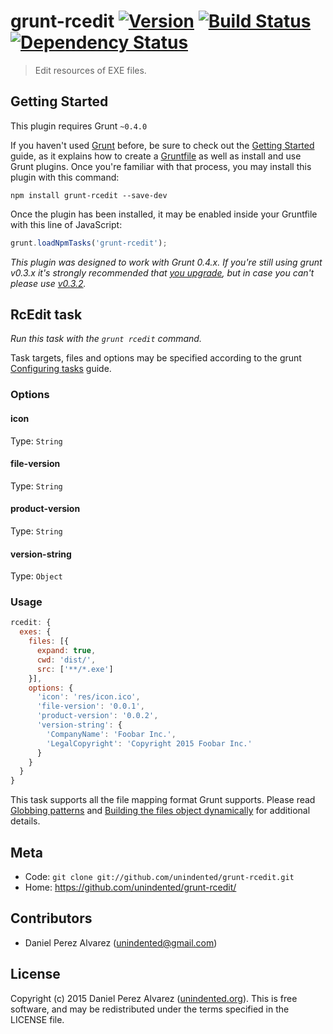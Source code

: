 # grunt-rcedit [![Version](https://img.shields.io/npm/v/grunt-rcedit.svg)](https://www.npmjs.com/package/grunt-rcedit) [![Build Status](https://img.shields.io/travis/unindented/grunt-rcedit.svg)](http://travis-ci.org/unindented/grunt-rcedit) [![Dependency Status](https://img.shields.io/gemnasium/unindented/grunt-rcedit.svg)](https://gemnasium.com/unindented/grunt-rcedit)

> Edit resources of EXE files.


## Getting Started

This plugin requires Grunt `~0.4.0`

If you haven't used [Grunt](http://gruntjs.com/) before, be sure to check out the [Getting Started](http://gruntjs.com/getting-started) guide, as it explains how to create a [Gruntfile](http://gruntjs.com/sample-gruntfile) as well as install and use Grunt plugins. Once you're familiar with that process, you may install this plugin with this command:

```shell
npm install grunt-rcedit --save-dev
```

Once the plugin has been installed, it may be enabled inside your Gruntfile with this line of JavaScript:

```js
grunt.loadNpmTasks('grunt-rcedit');
```

*This plugin was designed to work with Grunt 0.4.x. If you're still using grunt v0.3.x it's strongly recommended that [you upgrade](http://gruntjs.com/upgrading-from-0.3-to-0.4), but in case you can't please use [v0.3.2](https://github.com/gruntjs/grunt-contrib-copy/tree/grunt-0.3-stable).*


## RcEdit task

_Run this task with the `grunt rcedit` command._

Task targets, files and options may be specified according to the grunt [Configuring tasks](http://gruntjs.com/configuring-tasks) guide.

### Options

#### icon
Type: `String`

#### file-version
Type: `String`

#### product-version
Type: `String`

#### version-string
Type: `Object`

### Usage

```js
rcedit: {
  exes: {
    files: [{
      expand: true,
      cwd: 'dist/',
      src: ['**/*.exe']
    }],
    options: {
      'icon': 'res/icon.ico',
      'file-version': '0.0.1',
      'product-version': '0.0.2',
      'version-string': {
        'CompanyName': 'Foobar Inc.',
        'LegalCopyright': 'Copyright 2015 Foobar Inc.'
      }
    }
  }
}
```

This task supports all the file mapping format Grunt supports. Please read [Globbing patterns](http://gruntjs.com/configuring-tasks#globbing-patterns) and [Building the files object dynamically](http://gruntjs.com/configuring-tasks#building-the-files-object-dynamically) for additional details.


## Meta

* Code: `git clone git://github.com/unindented/grunt-rcedit.git`
* Home: <https://github.com/unindented/grunt-rcedit/>


## Contributors

* Daniel Perez Alvarez ([unindented@gmail.com](mailto:unindented@gmail.com))


## License

Copyright (c) 2015 Daniel Perez Alvarez ([unindented.org](http://unindented.org/)). This is free software, and may be redistributed under the terms specified in the LICENSE file.
